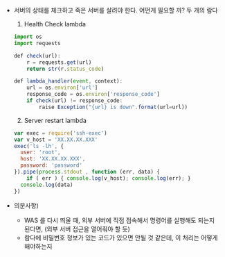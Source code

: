 * 서버의 상태를 체크하고 죽은 서버를 살려야 한다. 어떤게 필요할 까?
두 개의 람다
    1. Health Check lambda
    
    ```javascript 1.8
    import os
    import requests
    
    def check(url):
        r = requests.get(url)
        return str(r.status_code)
    
    def lambda_handler(event, context):
        url = os.environ['url']
        response_code = os.environ['response_code']
        if check(url) != response_code:
            raise Exception("{url} is down".format(url=url))
    ```
    2. Server restart lambda
    
    ```javascript 1.8
    var exec = require('ssh-exec')
    var v_host = 'XX.XX.XX.XXX'
    exec('ls -lh', {
      user: 'root',
      host: 'XX.XX.XX.XXX', 
      password: 'password'
    }).pipe(process.stdout , function (err, data) {
        if ( err ) { console.log(v_host); console.log(err); }
      console.log(data)
    })
    ```

* 의문사항)
    * WAS 를 다시 띄울 때, 외부 서버에 직접 접속해서 명령어를 실행해도 되는지 된다면, (외부 서버 접근을 열어줘야 할 듯)
    * 람다에 비밀번호 정보가 있는 코드가 있으면 안될 것 같은데, 이 처리는 어떻게 해야하는지
 
